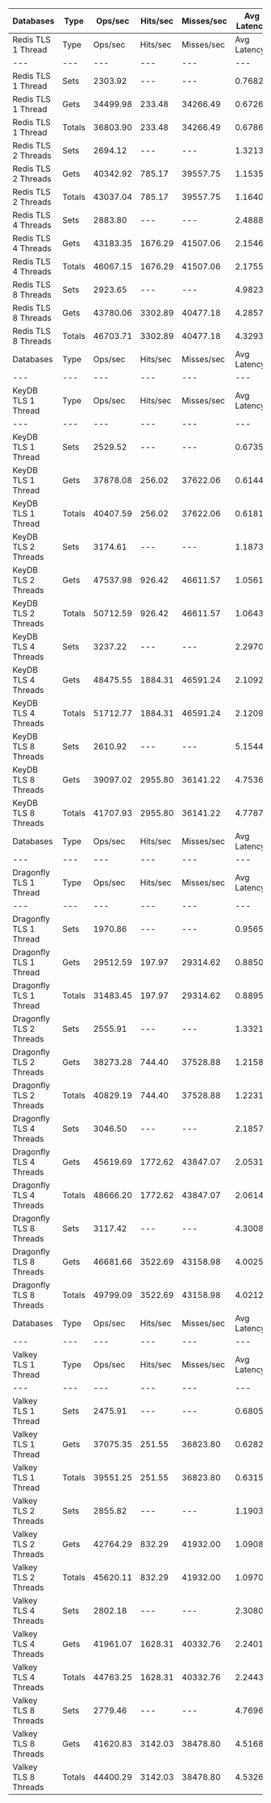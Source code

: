 | Databases | Type | Ops/sec | Hits/sec | Misses/sec | Avg Latency | p50 Latency | p99 Latency | p99.9 Latency | KB/sec |
| --- | --- | --- | --- | --- | --- | --- | --- | --- | --- |
| Redis TLS 1 Thread | Type | Ops/sec | Hits/sec | Misses/sec | Avg Latency | p50 Latency | p99 Latency | p99.9 Latency | KB/sec |
| --- | --- | --- | --- | --- | --- | --- | --- | --- | --- |
Redis TLS 1 Thread | Sets | 2303.92 | --- | --- | 0.76823 | 0.65500 | 1.45500 | 33.53500 | 139.48 |
Redis TLS 1 Thread | Gets | 34499.98 | 233.48 | 34266.49 | 0.67266 | 0.65500 | 1.28700 | 3.71100 | 1317.84 |
Redis TLS 1 Thread | Totals | 36803.90 | 233.48 | 34266.49 | 0.67864 | 0.65500 | 1.28700 | 4.31900 | 1457.32 |
Redis TLS 2 Threads | Sets | 2694.12 | --- | --- | 1.32131 | 1.08700 | 2.78300 | 71.16700 | 163.10 |
Redis TLS 2 Threads | Gets | 40342.92 | 785.17 | 39557.75 | 1.15355 | 1.09500 | 2.65500 | 5.37500 | 1550.02 |
Redis TLS 2 Threads | Totals | 43037.04 | 785.17 | 39557.75 | 1.16405 | 1.09500 | 2.67100 | 5.72700 | 1713.12 |
Redis TLS 4 Threads | Sets | 2883.80 | --- | --- | 2.48882 | 2.04700 | 5.11900 | 156.67100 | 174.58 |
Redis TLS 4 Threads | Gets | 43183.35 | 1676.29 | 41507.06 | 2.15462 | 2.03900 | 4.92700 | 6.97500 | 1673.85 |
Redis TLS 4 Threads | Totals | 46067.15 | 1676.29 | 41507.06 | 2.17554 | 2.03900 | 4.92700 | 7.13500 | 1848.43 |
Redis TLS 8 Threads | Sets | 2923.65 | --- | --- | 4.98231 | 4.03100 | 10.75100 | 315.39100 | 177.00 |
Redis TLS 8 Threads | Gets | 43780.06 | 3302.89 | 40477.18 | 4.28572 | 4.01500 | 10.36700 | 13.31100 | 1725.16 |
Redis TLS 8 Threads | Totals | 46703.71 | 3302.89 | 40477.18 | 4.32933 | 4.01500 | 10.36700 | 13.56700 | 1902.16 |
| Databases | Type | Ops/sec | Hits/sec | Misses/sec | Avg Latency | p50 Latency | p99 Latency | p99.9 Latency | KB/sec |
| --- | --- | --- | --- | --- | --- | --- | --- | --- | --- |
| KeyDB TLS 1 Thread | Type | Ops/sec | Hits/sec | Misses/sec | Avg Latency | p50 Latency | p99 Latency | p99.9 Latency | KB/sec |
| --- | --- | --- | --- | --- | --- | --- | --- | --- | --- |
KeyDB TLS 1 Thread | Sets | 2529.52 | --- | --- | 0.67354 | 0.62300 | 0.99900 | 24.95900 | 153.13 |
KeyDB TLS 1 Thread | Gets | 37878.08 | 256.02 | 37622.06 | 0.61445 | 0.61500 | 0.97500 | 1.32700 | 1446.87 |
KeyDB TLS 1 Thread | Totals | 40407.59 | 256.02 | 37622.06 | 0.61815 | 0.61500 | 0.97500 | 1.36700 | 1600.01 |
KeyDB TLS 2 Threads | Sets | 3174.61 | --- | --- | 1.18730 | 1.00700 | 2.65500 | 50.68700 | 192.19 |
KeyDB TLS 2 Threads | Gets | 47537.98 | 926.42 | 46611.57 | 1.05614 | 0.99900 | 2.46300 | 3.80700 | 1826.49 |
KeyDB TLS 2 Threads | Totals | 50712.59 | 926.42 | 46611.57 | 1.06435 | 0.99900 | 2.47900 | 3.85500 | 2018.68 |
KeyDB TLS 4 Threads | Sets | 3237.22 | --- | --- | 2.29701 | 1.98300 | 5.37500 | 68.09500 | 195.98 |
KeyDB TLS 4 Threads | Gets | 48475.55 | 1884.31 | 46591.24 | 2.10920 | 1.99100 | 5.05500 | 6.87900 | 1879.03 |
KeyDB TLS 4 Threads | Totals | 51712.77 | 1884.31 | 46591.24 | 2.12096 | 1.99100 | 5.08700 | 7.03900 | 2075.01 |
KeyDB TLS 8 Threads | Sets | 2610.92 | --- | --- | 5.15446 | 4.31900 | 13.56700 | 174.07900 | 158.06 |
KeyDB TLS 8 Threads | Gets | 39097.02 | 2955.80 | 36141.22 | 4.75368 | 4.31900 | 12.79900 | 17.27900 | 1540.73 |
KeyDB TLS 8 Threads | Totals | 41707.93 | 2955.80 | 36141.22 | 4.77877 | 4.31900 | 12.86300 | 17.79100 | 1698.80 |
| Databases | Type | Ops/sec | Hits/sec | Misses/sec | Avg Latency | p50 Latency | p99 Latency | p99.9 Latency | KB/sec |
| --- | --- | --- | --- | --- | --- | --- | --- | --- | --- |
| Dragonfly TLS 1 Thread | Type | Ops/sec | Hits/sec | Misses/sec | Avg Latency | p50 Latency | p99 Latency | p99.9 Latency | KB/sec |
| --- | --- | --- | --- | --- | --- | --- | --- | --- | --- |
Dragonfly TLS 1 Thread | Sets | 1970.86 | --- | --- | 0.95651 | 0.85500 | 1.94300 | 26.62300 | 119.31 |
Dragonfly TLS 1 Thread | Gets | 29512.59 | 197.97 | 29314.62 | 0.88502 | 0.84700 | 1.87900 | 2.27100 | 1127.30 |
Dragonfly TLS 1 Thread | Totals | 31483.45 | 197.97 | 29314.62 | 0.88950 | 0.84700 | 1.87900 | 2.31900 | 1246.61 |
Dragonfly TLS 2 Threads | Sets | 2555.91 | --- | --- | 1.33211 | 1.14300 | 2.65500 | 48.38300 | 154.73 |
Dragonfly TLS 2 Threads | Gets | 38273.28 | 744.40 | 37528.88 | 1.21582 | 1.14300 | 2.57500 | 3.15100 | 1470.50 |
Dragonfly TLS 2 Threads | Totals | 40829.19 | 744.40 | 37528.88 | 1.22310 | 1.14300 | 2.57500 | 3.18300 | 1625.23 |
Dragonfly TLS 4 Threads | Sets | 3046.50 | --- | --- | 2.18571 | 1.94300 | 4.95900 | 55.55100 | 184.43 |
Dragonfly TLS 4 Threads | Gets | 45619.69 | 1772.62 | 43847.07 | 2.05315 | 1.95100 | 4.73500 | 6.14300 | 1768.31 |
Dragonfly TLS 4 Threads | Totals | 48666.20 | 1772.62 | 43847.07 | 2.06145 | 1.95100 | 4.73500 | 6.30300 | 1952.75 |
Dragonfly TLS 8 Threads | Sets | 3117.42 | --- | --- | 4.30080 | 3.71100 | 10.68700 | 132.09500 | 188.73 |
Dragonfly TLS 8 Threads | Gets | 46681.66 | 3522.69 | 43158.98 | 4.00257 | 3.71100 | 10.23900 | 14.14300 | 1839.51 |
Dragonfly TLS 8 Threads | Totals | 49799.09 | 3522.69 | 43158.98 | 4.02124 | 3.71100 | 10.30300 | 14.52700 | 2028.24 |
| Databases | Type | Ops/sec | Hits/sec | Misses/sec | Avg Latency | p50 Latency | p99 Latency | p99.9 Latency | KB/sec |
| --- | --- | --- | --- | --- | --- | --- | --- | --- | --- |
| Valkey TLS 1 Thread | Type | Ops/sec | Hits/sec | Misses/sec | Avg Latency | p50 Latency | p99 Latency | p99.9 Latency | KB/sec |
| --- | --- | --- | --- | --- | --- | --- | --- | --- | --- |
Valkey TLS 1 Thread | Sets | 2475.91 | --- | --- | 0.68055 | 0.63100 | 1.06300 | 20.99100 | 149.89 |
Valkey TLS 1 Thread | Gets | 37075.35 | 251.55 | 36823.80 | 0.62824 | 0.63100 | 0.99900 | 1.51100 | 1416.23 |
Valkey TLS 1 Thread | Totals | 39551.25 | 251.55 | 36823.80 | 0.63151 | 0.63100 | 0.99900 | 1.59100 | 1566.11 |
Valkey TLS 2 Threads | Sets | 2855.82 | --- | --- | 1.19037 | 1.05500 | 3.34300 | 40.19100 | 172.89 |
Valkey TLS 2 Threads | Gets | 42764.29 | 832.29 | 41932.00 | 1.09086 | 1.05500 | 2.44700 | 4.25500 | 1643.06 |
Valkey TLS 2 Threads | Totals | 45620.11 | 832.29 | 41932.00 | 1.09709 | 1.05500 | 2.47900 | 4.47900 | 1815.94 |
Valkey TLS 4 Threads | Sets | 2802.18 | --- | --- | 2.30804 | 2.19100 | 3.88700 | 35.32700 | 169.64 |
Valkey TLS 4 Threads | Gets | 41961.07 | 1628.31 | 40332.76 | 2.24012 | 2.17500 | 3.74300 | 4.89500 | 1626.46 |
Valkey TLS 4 Threads | Totals | 44763.25 | 1628.31 | 40332.76 | 2.24437 | 2.17500 | 3.74300 | 4.99100 | 1796.10 |
Valkey TLS 8 Threads | Sets | 2779.46 | --- | --- | 4.76963 | 4.38300 | 7.48700 | 124.41500 | 168.27 |
Valkey TLS 8 Threads | Gets | 41620.83 | 3142.03 | 38478.80 | 4.51680 | 4.38300 | 7.26300 | 9.53500 | 1640.11 |
Valkey TLS 8 Threads | Totals | 44400.29 | 3142.03 | 38478.80 | 4.53263 | 4.38300 | 7.29500 | 9.85500 | 1808.38 |
